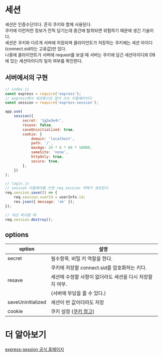 # 세션

세션은 인증수단이다. 흔히 쿠키와 함께 사용된다.  
쿠키에 이런저런 정보가 잔뜩 담기는데 중간에 탈취되면 위험하기 때문에 생긴 기술이다.  
세션은 쿠키와 다르게 서버에 저장되며 클라이언트가 저장하는 쿠키에는 세션 아이디(connect.sid라는 고유값)만 있다.  
나중에 클라이언트가 서버에 request를 보낼 때 서버는 쿠키에 담긴 세션아이디와 DB에 있는 세션아이디의 일치 여부를 확인한다.

## 서버에서의 구현

```js
// index.js
const express = require('express');
// express에서 세션용으로 많이 쓰는 미들웨어이다
const session = require('express-session');

app.use(
	session({
		secret: '1q2w3e4r',
		resave: false,
		saveUninitialized: true,
		cookie: {
			domain: 'localhost',
			path: '/',
			maxAge: 24 * 6 * 60 * 10000,
			sameSite: 'none',
			httpOnly: true,
			secure: true,
		},
	})
);

// login.js
// session 미들웨어를 쓰면 req.session 객체가 생성된다.
req.session.save(() => {
	req.session.userId = userInfo.id;
	res.json({ message: 'ok' });
});

// 세션 파괴할 때
req.session.destroy();
```

## options

| option            | 설명                                                     |
| ----------------- | -------------------------------------------------------- |
| secret            | 필수항목. 비밀 키 역할을 한다.                           |
|                   | 쿠키에 저장할 connect.sid를 암호화하는 키다.             |
| resave            | 세션에 수정할 사항이 없더라도 세션을 다시 저장할지 여부. |
|                   | (서버에 부담을 줄 수 있다.)                              |
| saveUninitialized | 세션이 빈 값이더라도 저장                                |
| cookie            | 쿠키 설정 ([쿠키 참고](쿠키.md))                         |

# 더 알아보기

[express-session 공식 홈페이지](http://expressjs.com/en/resources/middleware/session.html)
